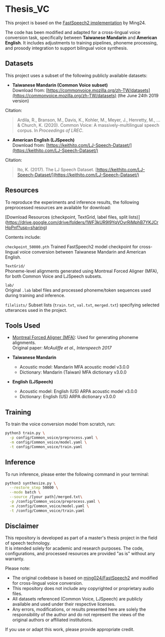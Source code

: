 # Thesis_VC
This project is based on the [FastSpeech2 implementation](https://github.com/ming024/FastSpeech2) by Ming24.

The code has been modified and adapted for a cross-lingual voice conversion task, specifically between **Taiwanese Mandarin** and **American English**. It includes adjustments to training pipelines, phoneme processing, and prosody integration to support bilingual voice synthesis.

## Datasets

This project uses a subset of the following publicly available datasets:

- **Taiwanese Mandarin (Common Voice subset)**  
  Download from: [https://commonvoice.mozilla.org/zh-TW/datasets](https://commonvoice.mozilla.org/zh-TW/datasets) (the June 24th 2019 version)
  
Citation:
  > Ardila, R., Branson, M., Davis, K., Kohler, M., Meyer, J., Henretty, M., ... & Church, K. (2020). Common Voice: A massively-multilingual speech corpus. In *Proceedings of LREC*.

- **American English (LJSpeech)**  
  Download from: [https://keithito.com/LJ-Speech-Dataset/](https://keithito.com/LJ-Speech-Dataset/)
  
Citation:
  > Ito, K. (2017). The LJ Speech Dataset. [https://keithito.com/LJ-Speech-Dataset/](https://keithito.com/LJ-Speech-Dataset/)

## Resources  
To reproduce the experiments and inference results, the following preprocessed resources are available for download:

[Download Resources (checkpoint, TextGrid, label files, split lists)] (https://drive.google.com/drive/folders/1WF3kUR9l9YqVOvrRiMphB7YKJCrHpPnf?usp=sharing)

Contents include:

 `checkpoint_50000.pth`
  Trained FastSpeech2 model checkpoint for cross-lingual voice conversion between Taiwanese Mandarin and American English.

  `TextGrid/`  
  Phoneme-level alignments generated using Montreal Forced Aligner (MFA), for both Common Voice and LJSpeech subsets.

  `lab/`  
  Original `.lab` label files and processed phoneme/token sequences used during training and inference.

 `filelists/`
  Subset lists (`train.txt`, `val.txt`, `merged.txt`) specifying selected utterances used in the project.

 ## Tools Used

- [Montreal Forced Aligner (MFA)](https://montreal-forced-aligner.readthedocs.io): Used for generating phoneme alignments.  
  Original paper: *McAuliffe et al., Interspeech 2017*
- **Taiwanese Mandarin**
  - Acoustic model: Mandarin MFA acoustic model v3.0.0
  - Dictionary: Mandarin (Taiwan) MFA dictionary v3.0.0


- **English (LJSpeech)**
  - Acoustic model: English (US) ARPA acoustic model v3.0.0
  - Dictionary: English (US) ARPA dictionary v3.0.0


## Training

To train the voice conversion model from scratch, run:

```bash
python3 train.py \
  -p config/Common_voice/preprocess.yaml \
  -m config/Common_voice/model.yaml \
  -t config/Common_voice/train.yaml
```

## Inference

To run inference, please enter the following command in your terminal:

```bash
python3 synthesize.py \
  --restore_step 50000 \
  --mode batch \
  --source /[your path]/merged.txt\
  -p /config/Common_voice/preprocess.yaml \
  -m /config/Common_voice/model.yaml \
  -t /config/Common_voice/train.yaml
```

## Disclaimer

This repository is developed as part of a master's thesis project in the field of speech technology.  
It is intended solely for academic and research purposes. The code, configurations, and processed resources are provided "as is" without any warranty.

Please note:
- The original codebase is based on [ming024/FastSpeech2](https://github.com/ming024/FastSpeech2) and modified for cross-lingual voice conversion.
- This repository does not include any copyrighted or proprietary audio files.
- All datasets referenced (Common Voice, LJSpeech) are publicly available and used under their respective licenses.
- Any errors, modifications, or results presented here are solely the responsibility of the author and do not represent the views of the original authors or affiliated institutions.

If you use or adapt this work, please provide appropriate credit.


